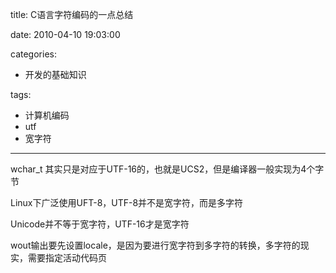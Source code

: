 title: C语言字符编码的一点总结

date: 2010-04-10 19:03:00

categories:
- 开发的基础知识

tags:
- 计算机编码
- utf
- 宽字符

---

wchar_t 其实只是对应于UTF-16的，也就是UCS2，但是编译器一般实现为4个字节

<!-- more -->

Linux下广泛使用UFT-8，UTF-8并不是宽字符，而是多字符

Unicode并不等于宽字符，UTF-16才是宽字符

wout输出要先设置locale，是因为要进行宽字符到多字符的转换，多字符的现实，需要指定活动代码页

